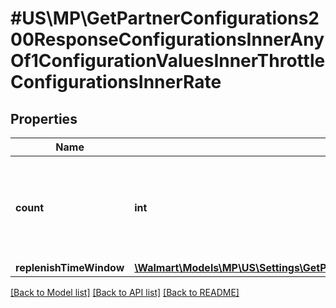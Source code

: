 # #US\MP\GetPartnerConfigurations200ResponseConfigurationsInnerAnyOf1ConfigurationValuesInnerThrottleConfigurationsInnerRate

## Properties

Name | Type | Description | Notes
------------ | ------------- | ------------- | -------------
**count** | **int** | Number of API calls that can be made in every replenish time window | [optional]
**replenishTimeWindow** | [**\Walmart\Models\MP\US\Settings\GetPartnerConfigurations200ResponseConfigurationsInnerAnyOf1ConfigurationValuesInnerThrottleConfigurationsInnerRateReplenishTimeWindow**](GetPartnerConfigurations200ResponseConfigurationsInnerAnyOf1ConfigurationValuesInnerThrottleConfigurationsInnerRateReplenishTimeWindow.md) |  | [optional]


[[Back to Model list]](../) [[Back to API list]](../../Api/US/MP) [[Back to README]](../../README.md)
